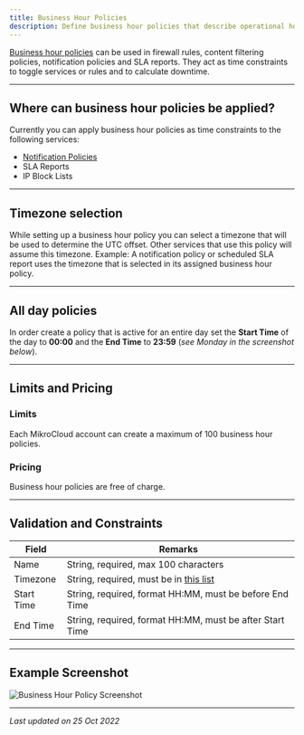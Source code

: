 ```yaml
---
title: Business Hour Policies
description: Define business hour policies that describe operational hours for branches and sites.
---
```


[Business hour policies](https://app.mikrocloud.com/policies/business-hours) can be used in firewall rules, content filtering policies, notification policies and SLA reports. They act as time constraints to toggle services or rules and to calculate downtime.

---

## Where can business hour policies be applied?

Currently you can apply business hour policies as time constraints to the following services:

* [Notification Policies](/policies/notification-policies)
* SLA Reports
* IP Block Lists

---

## Timezone selection

While setting up a business hour policy you can select a timezone that will be used to determine the UTC offset. Other services that use this policy will assume this timezone. Example: A notification policy or scheduled SLA report uses the timezone that is selected in its assigned business hour policy.

---

## All day policies

In order create a policy that is active for an entire day set the **Start Time** of the day to **00:00** and the **End Time** to **23:59** (*see Monday in the screenshot below*).

---

## Limits and Pricing

### Limits
Each MikroCloud account can create a maximum of 100 business hour policies.

### Pricing
Business hour policies are free of charge.

---

## Validation and Constraints

| Field | Remarks |
|-------|---------|
| Name | String, required, max 100 characters |
| Timezone | String, required, must be in [this list](https://www.php.net/manual/en/timezones.php) |
| Start Time | String, required, format HH:MM, must be before End Time |
| End Time | String, required, format HH:MM, must be after Start Time |

---

## Example Screenshot

![Business Hour Policy Screenshot](https://cdn.mikrocloud.com/documentation-assets/business-hour-policy.png)

---

*Last updated on 25 Oct 2022*
